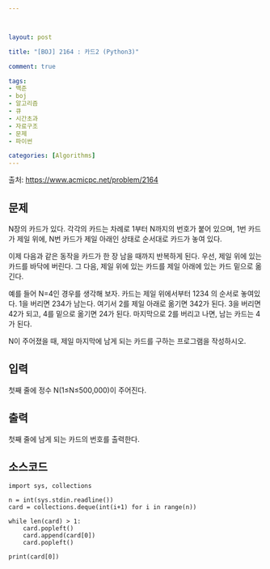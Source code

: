 ```yaml
---



layout: post

title: "[BOJ] 2164 : 카드2 (Python3)"

comment: true

tags:
- 백준
- boj
- 알고리즘
- 큐
- 시간초과
- 자료구조
- 문제
- 파이썬

categories: [Algorithms]
---
```




출처: https://www.acmicpc.net/problem/2164



## 문제
N장의 카드가 있다. 각각의 카드는 차례로 1부터 N까지의 번호가 붙어 있으며, 1번 카드가 제일 위에, N번 카드가 제일 아래인 상태로 순서대로 카드가 놓여 있다.

이제 다음과 같은 동작을 카드가 한 장 남을 때까지 반복하게 된다. 우선, 제일 위에 있는 카드를 바닥에 버린다. 그 다음, 제일 위에 있는 카드를 제일 아래에 있는 카드 밑으로 옮긴다.

예를 들어 N=4인 경우를 생각해 보자. 카드는 제일 위에서부터 1234 의 순서로 놓여있다. 1을 버리면 234가 남는다. 여기서 2를 제일 아래로 옮기면 342가 된다. 3을 버리면 42가 되고, 4를 밑으로 옮기면 24가 된다. 마지막으로 2를 버리고 나면, 남는 카드는 4가 된다.

N이 주어졌을 때, 제일 마지막에 남게 되는 카드를 구하는 프로그램을 작성하시오.

## 입력
첫째 줄에 정수 N(1≤N≤500,000)이 주어진다.



## 출력
첫째 줄에 남게 되는 카드의 번호를 출력한다.




## 소스코드
```
import sys, collections

n = int(sys.stdin.readline())
card = collections.deque(int(i+1) for i in range(n))

while len(card) > 1:
	card.popleft()
	card.append(card[0])
	card.popleft()

print(card[0])


```
